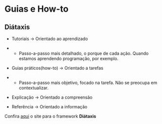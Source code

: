 # Guias e How-to

## Diátaxis

* Tutoriais -> Orientado ao aprendizado

* * Passo-a-passo mais detalhado, o porque de cada ação. Quando estamos aprendendo programação, por exemplo.

* Guias práticos(how-to) -> Orientado a tarefas

* * Passo-a-passo mais objetivo, focado na tarefa. Não se preocupa em contextualizar.

* Explicação -> Orientado a compreensão

* Referência -> Orientado a informação

Confira [aqui](https://diataxis.fr/) o site para o framework **Diátaxis**
